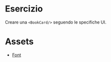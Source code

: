 # Esercizio

Creare una `<BookCard/>` seguendo le specifiche UI.

# Assets

- [Font](https://fonts.google.com/specimen/Nunito)
